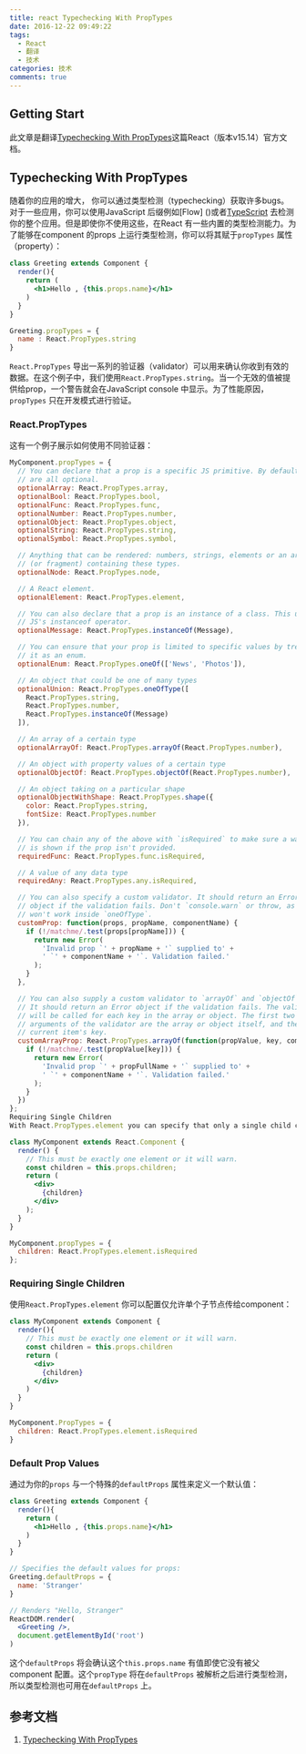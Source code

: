 ```yaml
---
title: react Typechecking With PropTypes
date: 2016-12-22 09:49:22
tags:
  - React
  - 翻译
  - 技术
categories: 技术
comments: true
---
```


## Getting Start

此文章是翻译[Typechecking With PropTypes](https://facebook.github.io/react/docs/typechecking-with-proptypes.html)这篇React（版本v15.14）官方文档。

<!--more-->

## Typechecking With PropTypes

随着你的应用的增大， 你可以通过类型检测（typechecking）获取许多bugs。对于一些应用，你可以使用JavaScript 后缀例如[Flow] ()或者[TypeScript]() 去检测你的整个应用。但是即使你不使用这些，在React 有一些内置的类型检测能力。为了能够在component 的props 上运行类型检测，你可以将其赋于`propTypes` 属性（property）：
```jsx
class Greeting extends Component {
  render(){
    return (
      <h1>Hello , {this.props.name}</h1>
    )
  }
}

Greeting.propTypes = {
  name : React.PropTypes.string
}
```
`React.PropTypes` 导出一系列的验证器（validator）可以用来确认你收到有效的数据。在这个例子中，我们使用`React.PropTypes.string`。当一个无效的值被提供给prop，一个警告就会在JavaScript console 中显示。为了性能原因，`propTypes` 只在开发模式进行验证。

### React.PropTypes

这有一个例子展示如何使用不同验证器：
```jsx
MyComponent.propTypes = {
  // You can declare that a prop is a specific JS primitive. By default, these
  // are all optional.
  optionalArray: React.PropTypes.array,
  optionalBool: React.PropTypes.bool,
  optionalFunc: React.PropTypes.func,
  optionalNumber: React.PropTypes.number,
  optionalObject: React.PropTypes.object,
  optionalString: React.PropTypes.string,
  optionalSymbol: React.PropTypes.symbol,

  // Anything that can be rendered: numbers, strings, elements or an array
  // (or fragment) containing these types.
  optionalNode: React.PropTypes.node,

  // A React element.
  optionalElement: React.PropTypes.element,

  // You can also declare that a prop is an instance of a class. This uses
  // JS's instanceof operator.
  optionalMessage: React.PropTypes.instanceOf(Message),

  // You can ensure that your prop is limited to specific values by treating
  // it as an enum.
  optionalEnum: React.PropTypes.oneOf(['News', 'Photos']),

  // An object that could be one of many types
  optionalUnion: React.PropTypes.oneOfType([
    React.PropTypes.string,
    React.PropTypes.number,
    React.PropTypes.instanceOf(Message)
  ]),

  // An array of a certain type
  optionalArrayOf: React.PropTypes.arrayOf(React.PropTypes.number),

  // An object with property values of a certain type
  optionalObjectOf: React.PropTypes.objectOf(React.PropTypes.number),

  // An object taking on a particular shape
  optionalObjectWithShape: React.PropTypes.shape({
    color: React.PropTypes.string,
    fontSize: React.PropTypes.number
  }),

  // You can chain any of the above with `isRequired` to make sure a warning
  // is shown if the prop isn't provided.
  requiredFunc: React.PropTypes.func.isRequired,

  // A value of any data type
  requiredAny: React.PropTypes.any.isRequired,

  // You can also specify a custom validator. It should return an Error
  // object if the validation fails. Don't `console.warn` or throw, as this
  // won't work inside `oneOfType`.
  customProp: function(props, propName, componentName) {
    if (!/matchme/.test(props[propName])) {
      return new Error(
        'Invalid prop `' + propName + '` supplied to' +
        ' `' + componentName + '`. Validation failed.'
      );
    }
  },

  // You can also supply a custom validator to `arrayOf` and `objectOf`.
  // It should return an Error object if the validation fails. The validator
  // will be called for each key in the array or object. The first two
  // arguments of the validator are the array or object itself, and the
  // current item's key.
  customArrayProp: React.PropTypes.arrayOf(function(propValue, key, componentName, location, propFullName) {
    if (!/matchme/.test(propValue[key])) {
      return new Error(
        'Invalid prop `' + propFullName + '` supplied to' +
        ' `' + componentName + '`. Validation failed.'
      );
    }
  })
};
Requiring Single Children
With React.PropTypes.element you can specify that only a single child can be passed to a component as children.

class MyComponent extends React.Component {
  render() {
    // This must be exactly one element or it will warn.
    const children = this.props.children;
    return (
      <div>
        {children}
      </div>
    );
  }
}

MyComponent.propTypes = {
  children: React.PropTypes.element.isRequired
};
```

### Requiring Single Children

使用`React.PropTypes.element` 你可以配置仅允许单个子节点传给component：
```jsx
class MyComponent extends Component {
  render(){
    // This must be exactly one element or it will warn.
    const children = this.props.children
    return (
      <div>
        {children}
      </div>
    )
  }
}

MyComponent.PropTypes = {
  children: React.PropTypes.element.isRequired
}
```

### Default Prop Values

通过为你的`props` 与一个特殊的`defaultProps` 属性来定义一个默认值：
```jsx
class Greeting extends Component {
  render(){
    return (
      <h1>Hello , {this.props.name}</h1>
    )
  }
}

// Specifies the default values for props:
Greeting.defaultProps = {
  name: 'Stranger'
}

// Renders "Hello, Stranger"
ReactDOM.render(
  <Greeting />,
  document.getElementById('root')
)
```
这个`defaultProps` 将会确认这个`this.props.name` 有值即使它没有被父component 配置。这个`propType` 将在`defaultProps` 被解析之后进行类型检测，所以类型检测也可用在`defaultProps` 上。

## 参考文档

1. [Typechecking With PropTypes](https://facebook.github.io/react/docs/typechecking-with-proptypes.html)

